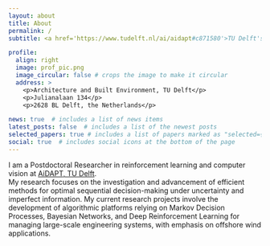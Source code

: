 ```yaml
---
layout: about
title: About
permalink: /
subtitle: <a href='https://www.tudelft.nl/ai/aidapt#c871580'>TU Delft's AI-Lab for Design, Analysis, and Optimization</a>

profile:
  align: right
  image: prof_pic.png
  image_circular: false # crops the image to make it circular
  address: >
    <p>Architecture and Built Environment, TU Delft</p>
    <p>Julianalaan 134</p>
    <p>2628 BL Delft, the Netherlands</p>

news: true  # includes a list of news items
latest_posts: false  # includes a list of the newest posts
selected_papers: true # includes a list of papers marked as "selected={true}"
social: true  # includes social icons at the bottom of the page
---
```


I am a Postdoctoral Researcher in reinforcement learning and computer vision at [AiDAPT, TU Delft](https://www.tudelft.nl/ai/aidapt#c871580).  
My research focuses on the investigation and advancement of efficient methods for optimal sequential decision-making under uncertainty and imperfect information. My current research projects involve the development of algorithmic platforms relying on Markov Decision Processes, Bayesian Networks, and Deep Reinforcement Learning for managing large-scale engineering systems, with emphasis on offshore wind applications.

<!-- Put your address / P.O. box / other info right below your picture. You can also disable any of these elements by editing `profile` property of the YAML header of your `_pages/about.md`. Edit `_bibliography/papers.bib` and Jekyll will render your [publications page](/al-folio/publications/) automatically.

Link to your social media connections, too. This theme is set up to use [Font Awesome icons](http://fortawesome.github.io/Font-Awesome/) and [Academicons](https://jpswalsh.github.io/academicons/), like the ones below. Add your Facebook, Twitter, LinkedIn, Google Scholar, or just disable all of them. -->
